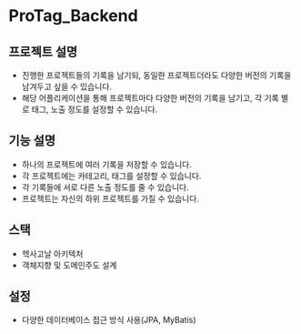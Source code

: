 # ProTag_Backend

## 프로젝트 설명
- 진행한 프로젝트들의 기록을 남기되, 동일한 프로젝트더라도 다양한 버전의 기록을 남겨두고 싶을 수 있습니다.
- 해당 어플리케이션을 통해 프로젝트마다 다양한 버전의 기록을 남기고, 각 기록 별로 태그, 노출 정도를 설정할 수 있습니다.

## 기능 설명
- 하나의 프로젝트에 여러 기록을 저장할 수 있습니다.
- 각 프로젝트에는 카테고리, 태그를 설정할 수 있습니다.
- 각 기록들에 서로 다른 노출 정도를 줄 수 있습니다.
- 프로젝트는 자신의 하위 프로젝트를 가질 수 있습니다.

## 스택
- 헥사고날 아키텍처
- 객체지향 및 도메인주도 설계

## 설정
- 다양한 데이터베이스 접근 방식 사용(JPA, MyBatis)

